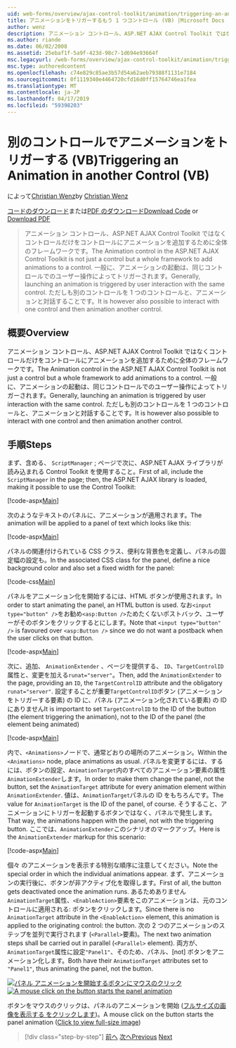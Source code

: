 ```yaml
---
uid: web-forms/overview/ajax-control-toolkit/animation/triggering-an-animation-in-another-control-vb
title: アニメーションをトリガーするもう 1 つコントロール (VB) |Microsoft Docs
author: wenz
description: アニメーション コントロール、ASP.NET AJAX Control Toolkit ではなくコントロールだけをコントロールにアニメーションを追加するために全体のフレームワークです。 一般に、起動する.
ms.author: riande
ms.date: 06/02/2008
ms.assetid: 25ebaf1f-5a9f-423d-98c7-1d694e93664f
msc.legacyurl: /web-forms/overview/ajax-control-toolkit/animation/triggering-an-animation-in-another-control-vb
msc.type: authoredcontent
ms.openlocfilehash: c74e829c85ae3b57d54a62aeb79388f1131e7184
ms.sourcegitcommit: 0f1119340e4464720cfd16d0ff15764746ea1fea
ms.translationtype: MT
ms.contentlocale: ja-JP
ms.lasthandoff: 04/17/2019
ms.locfileid: "59398203"
---
```

# <a name="triggering-an-animation-in-another-control-vb"></a><span data-ttu-id="fb573-104">別のコントロールでアニメーションをトリガーする (VB)</span><span class="sxs-lookup"><span data-stu-id="fb573-104">Triggering an Animation in another Control (VB)</span></span>

<span data-ttu-id="fb573-105">によって[Christian Wenz](https://github.com/wenz)</span><span class="sxs-lookup"><span data-stu-id="fb573-105">by [Christian Wenz](https://github.com/wenz)</span></span>

<span data-ttu-id="fb573-106">[コードのダウンロード](http://download.microsoft.com/download/f/9/a/f9a26acd-8df4-4484-8a18-199e4598f411/Animation8.vb.zip)または[PDF のダウンロード](http://download.microsoft.com/download/6/7/1/6718d452-ff89-4d3f-a90e-c74ec2d636a3/animation8VB.pdf)</span><span class="sxs-lookup"><span data-stu-id="fb573-106">[Download Code](http://download.microsoft.com/download/f/9/a/f9a26acd-8df4-4484-8a18-199e4598f411/Animation8.vb.zip) or [Download PDF](http://download.microsoft.com/download/6/7/1/6718d452-ff89-4d3f-a90e-c74ec2d636a3/animation8VB.pdf)</span></span>

> <span data-ttu-id="fb573-107">アニメーション コントロール、ASP.NET AJAX Control Toolkit ではなくコントロールだけをコントロールにアニメーションを追加するために全体のフレームワークです。</span><span class="sxs-lookup"><span data-stu-id="fb573-107">The Animation control in the ASP.NET AJAX Control Toolkit is not just a control but a whole framework to add animations to a control.</span></span> <span data-ttu-id="fb573-108">一般に、アニメーションの起動は、同じコントロールでのユーザー操作によってトリガーされます。</span><span class="sxs-lookup"><span data-stu-id="fb573-108">Generally, launching an animation is triggered by user interaction with the same control.</span></span> <span data-ttu-id="fb573-109">ただしも別のコントロールを 1 つのコントロールと、アニメーションと対話することです。</span><span class="sxs-lookup"><span data-stu-id="fb573-109">It is however also possible to interact with one control and then animation another control.</span></span>


## <a name="overview"></a><span data-ttu-id="fb573-110">概要</span><span class="sxs-lookup"><span data-stu-id="fb573-110">Overview</span></span>

<span data-ttu-id="fb573-111">アニメーション コントロール、ASP.NET AJAX Control Toolkit ではなくコントロールだけをコントロールにアニメーションを追加するために全体のフレームワークです。</span><span class="sxs-lookup"><span data-stu-id="fb573-111">The Animation control in the ASP.NET AJAX Control Toolkit is not just a control but a whole framework to add animations to a control.</span></span> <span data-ttu-id="fb573-112">一般に、アニメーションの起動は、同じコントロールでのユーザー操作によってトリガーされます。</span><span class="sxs-lookup"><span data-stu-id="fb573-112">Generally, launching an animation is triggered by user interaction with the same control.</span></span> <span data-ttu-id="fb573-113">ただしも別のコントロールを 1 つのコントロールと、アニメーションと対話することです。</span><span class="sxs-lookup"><span data-stu-id="fb573-113">It is however also possible to interact with one control and then animation another control.</span></span>

## <a name="steps"></a><span data-ttu-id="fb573-114">手順</span><span class="sxs-lookup"><span data-stu-id="fb573-114">Steps</span></span>

<span data-ttu-id="fb573-115">まず、含める、 `ScriptManager` ; ページで次に、ASP.NET AJAX ライブラリが読み込まれる Control Toolkit を使用すること。</span><span class="sxs-lookup"><span data-stu-id="fb573-115">First of all, include the `ScriptManager` in the page; then, the ASP.NET AJAX library is loaded, making it possible to use the Control Toolkit:</span></span>

[!code-aspx[Main](triggering-an-animation-in-another-control-vb/samples/sample1.aspx)]

<span data-ttu-id="fb573-116">次のようなテキストのパネルに、アニメーションが適用されます。</span><span class="sxs-lookup"><span data-stu-id="fb573-116">The animation will be applied to a panel of text which looks like this:</span></span>

[!code-aspx[Main](triggering-an-animation-in-another-control-vb/samples/sample2.aspx)]

<span data-ttu-id="fb573-117">パネルの関連付けられている CSS クラス、便利な背景色を定義し、パネルの固定幅の設定も。</span><span class="sxs-lookup"><span data-stu-id="fb573-117">In the associated CSS class for the panel, define a nice background color and also set a fixed width for the panel:</span></span>

[!code-css[Main](triggering-an-animation-in-another-control-vb/samples/sample3.css)]

<span data-ttu-id="fb573-118">パネルをアニメーション化を開始するには、HTML ボタンが使用されます。</span><span class="sxs-lookup"><span data-stu-id="fb573-118">In order to start animating the panel, an HTML button is used.</span></span> <span data-ttu-id="fb573-119">なお`<input type="button" />`をお勧め`<asp:Button />`ためたくないポストバック、ユーザーがそのボタンをクリックするとにします。</span><span class="sxs-lookup"><span data-stu-id="fb573-119">Note that `<input type="button" />` is favoured over `<asp:Button />` since we do not want a postback when the user clicks on that button.</span></span>

[!code-aspx[Main](triggering-an-animation-in-another-control-vb/samples/sample4.aspx)]

<span data-ttu-id="fb573-120">次に、追加、 `AnimationExtender` 、ページを提供する、 `ID`、`TargetControlID`属性と、変更を加える`runat="server"`。</span><span class="sxs-lookup"><span data-stu-id="fb573-120">Then, add the `AnimationExtender` to the page, providing an `ID`, the `TargetControlID` attribute and the obligatory `runat="server"`.</span></span> <span data-ttu-id="fb573-121">設定することが重要`TargetControlID`ボタン (アニメーションをトリガーする要素) の ID に、パネル (アニメーション化されている要素) の ID にありません</span><span class="sxs-lookup"><span data-stu-id="fb573-121">It is important to set `TargetControlID` to the ID of the button (the element triggering the animation), not to the ID of the panel (the element being animated)</span></span>

[!code-aspx[Main](triggering-an-animation-in-another-control-vb/samples/sample5.aspx)]

<span data-ttu-id="fb573-122">内で、`<Animations>`ノードで、通常どおりの場所のアニメーション。</span><span class="sxs-lookup"><span data-stu-id="fb573-122">Within the `<Animations>` node, place animations as usual.</span></span> <span data-ttu-id="fb573-123">パネルを変更するには、するには、ボタンの設定、`AnimationTarget`内のすべてのアニメーション要素の属性`AnimationExtender`します。</span><span class="sxs-lookup"><span data-stu-id="fb573-123">In order to make them change the panel, not the button, set the `AnimationTarget` attribute for every animation element within `AnimationExtender`.</span></span> <span data-ttu-id="fb573-124">値は、`AnimationTarget`パネルの ID をもちろんです。</span><span class="sxs-lookup"><span data-stu-id="fb573-124">The value for `AnimationTarget` is the ID of the panel, of course.</span></span> <span data-ttu-id="fb573-125">そうすること、アニメーションにトリガーを起動するボタンではなく、パネルで発生します。</span><span class="sxs-lookup"><span data-stu-id="fb573-125">That way, the animations happen with the panel, not with the triggering button.</span></span> <span data-ttu-id="fb573-126">ここでは、`AnimationExtender`このシナリオのマークアップ。</span><span class="sxs-lookup"><span data-stu-id="fb573-126">Here is the `AnimationExtender` markup for this scenario:</span></span>

[!code-aspx[Main](triggering-an-animation-in-another-control-vb/samples/sample6.aspx)]

<span data-ttu-id="fb573-127">個々 のアニメーションを表示する特別な順序に注意してください。</span><span class="sxs-lookup"><span data-stu-id="fb573-127">Note the special order in which the individual animations appear.</span></span> <span data-ttu-id="fb573-128">まず、アニメーションの実行後に、ボタンが非アクティブ化を取得します。</span><span class="sxs-lookup"><span data-stu-id="fb573-128">First of all, the button gets deactivated once the animation runs.</span></span> <span data-ttu-id="fb573-129">あるためありません`AnimationTarget`属性、`<EnableAction>`要素をこのアニメーションは、元のコントロールに適用される: ボタンをクリックします。</span><span class="sxs-lookup"><span data-stu-id="fb573-129">Since there is no `AnimationTarget` attribute in the `<EnableAction>` element, this animation is applied to the originating control: the button.</span></span> <span data-ttu-id="fb573-130">次の 2 つのアニメーションのステップを並列で実行されます (`<Parallel>`要素)。</span><span class="sxs-lookup"><span data-stu-id="fb573-130">The next two animation steps shall be carried out in parallel (`<Parallel>` element).</span></span> <span data-ttu-id="fb573-131">両方が、`AnimationTarget`属性に設定`"Panel1"`、そのため、パネル、[not] ボタンをアニメーション化します。</span><span class="sxs-lookup"><span data-stu-id="fb573-131">Both have their `AnimationTarget` attributes set to `"Panel1"`, thus animating the panel, not the button.</span></span>


<span data-ttu-id="fb573-132">[![パネル アニメーションを開始するボタンにマウスのクリック](triggering-an-animation-in-another-control-vb/_static/image2.png)](triggering-an-animation-in-another-control-vb/_static/image1.png)</span><span class="sxs-lookup"><span data-stu-id="fb573-132">[![A mouse click on the button starts the panel animation](triggering-an-animation-in-another-control-vb/_static/image2.png)](triggering-an-animation-in-another-control-vb/_static/image1.png)</span></span>

<span data-ttu-id="fb573-133">ボタンをマウスのクリックは、パネルのアニメーションを開始 ([フルサイズの画像を表示する をクリックします](triggering-an-animation-in-another-control-vb/_static/image3.png))。</span><span class="sxs-lookup"><span data-stu-id="fb573-133">A mouse click on the button starts the panel animation ([Click to view full-size image](triggering-an-animation-in-another-control-vb/_static/image3.png))</span></span>

> [!div class="step-by-step"]
> <span data-ttu-id="fb573-134">[前へ](disabling-actions-during-animation-vb.md)
> [次へ](modifying-animations-from-the-server-side-vb.md)</span><span class="sxs-lookup"><span data-stu-id="fb573-134">[Previous](disabling-actions-during-animation-vb.md)
[Next](modifying-animations-from-the-server-side-vb.md)</span></span>
